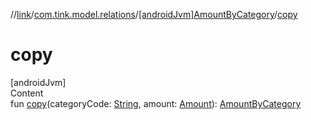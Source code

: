 //[link](../../index.md)/[com.tink.model.relations](../index.md)/[[androidJvm]AmountByCategory](index.md)/[copy](copy.md)



# copy  
[androidJvm]  
Content  
fun [copy](copy.md)(categoryCode: [String](https://kotlinlang.org/api/latest/jvm/stdlib/kotlin/-string/index.html), amount: [Amount](../../com.tink.model.misc/[android-jvm]-amount/index.md)): [AmountByCategory](index.md)  



